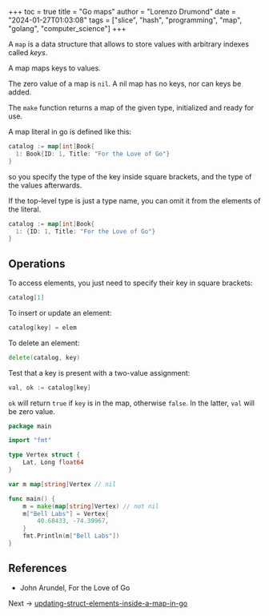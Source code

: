 +++
toc = true
title = "Go maps"
author = "Lorenzo Drumond"
date = "2024-01-27T01:03:08"
tags = ["slice",  "hash",  "programming",  "map",  "golang",  "computer_science"]
+++


A `map` is a data structure that allows to store values with arbitrary indexes called _keys_.

A map maps keys to values.

The zero value of a map is `nil`. A nil map has no keys, nor can keys be added.

The `make` function returns a map of the given type, initialized and ready for use.

A map literal in go is defined like this:
```go
catalog := map[int]Book{
  1: Book{ID: 1, Title: "For the Love of Go"}
}
```

so you specify the type of the key inside square brackets, and the type of the values afterwards.

If the top-level type is just a type name, you can omit it from the elements of the literal.
```go
catalog := map[int]Book{
  1: {ID: 1, Title: "For the Love of Go"}
}
```

## Operations
To access elements, you just need to specify their key in square brackets:
```go
catalog[1]
```

To insert or update an element:
```go
catalog[key] = elem
```

To delete an element:
```go
delete(catalog, key)
```

Test that a key is present with a two-value assignment:
```go
val, ok := catalog[key]
```

`ok` will return `true` if `key` is in the map, otherwise `false`. In the latter, `val` will be zero value.

```go
package main

import "fmt"

type Vertex struct {
	Lat, Long float64
}

var m map[string]Vertex // nil

func main() {
	m = make(map[string]Vertex) // not nil
	m["Bell Labs"] = Vertex{
		40.68433, -74.39967,
	}
	fmt.Println(m["Bell Labs"])
}
```

## References
- John Arundel, For the Love of Go

Next -> [updating-struct-elements-inside-a-map-in-go](/wiki/updating-struct-elements-inside-a-map-in-go/)
